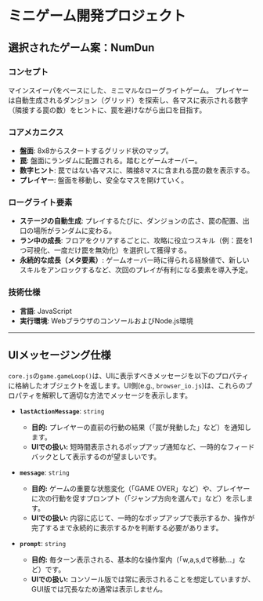# ミニゲーム開発プロジェクト

## 選択されたゲーム案：NumDun

### コンセプト
マインスイーパをベースにした、ミニマルなローグライトゲーム。
プレイヤーは自動生成されるダンジョン（グリッド）を探索し、各マスに表示される数字（隣接する罠の数）をヒントに、罠を避けながら出口を目指す。

### コアメカニクス
- **盤面**: 8x8からスタートするグリッド状のマップ。
- **罠**: 盤面にランダムに配置される。踏むとゲームオーバー。
- **数字ヒント**: 罠ではない各マスに、隣接8マスに含まれる罠の数を表示する。
- **プレイヤー**: 盤面を移動し、安全なマスを開けていく。

### ローグライト要素
- **ステージの自動生成**: プレイするたびに、ダンジョンの広さ、罠の配置、出口の場所がランダムに変わる。
- **ラン中の成長**: フロアをクリアするごとに、攻略に役立つスキル（例：罠を1つ可視化、一度だけ罠を無効化）を選択して獲得する。
- **永続的な成長（メタ要素）**: ゲームオーバー時に得られる経験値で、新しいスキルをアンロックするなど、次回のプレイが有利になる要素を導入予定。

### 技術仕様
- **言語**: JavaScript
- **実行環境**: WebブラウザのコンソールおよびNode.js環境
---

## UIメッセージング仕様

`core.js`の`game.gameLoop()`は、UIに表示すべきメッセージを以下のプロパティに格納したオブジェクトを返します。UI側(e.g., `browser_io.js`)は、これらのプロパティを解釈して適切な方法でメッセージを表示します。

-   **`lastActionMessage`**: `string`
    -   **目的:** プレイヤーの直前の行動の結果（「罠が発動した」など）を通知します。
    -   **UIでの扱い:** 短時間表示されるポップアップ通知など、一時的なフィードバックとして表示するのが望ましいです。

-   **`message`**: `string`
    -   **目的:** ゲームの重要な状態変化（「GAME OVER」など）や、プレイヤーに次の行動を促すプロンプト（「ジャンプ方向を選んで」など）を示します。
    -   **UIでの扱い:** 内容に応じて、一時的なポップアップで表示するか、操作が完了するまで永続的に表示するかを判断する必要があります。

-   **`prompt`**: `string`
    -   **目的:** 毎ターン表示される、基本的な操作案内（「w,a,s,dで移動...」など）です。
    -   **UIでの扱い:** コンソール版では常に表示されることを想定していますが、GUI版では冗長なため通常は表示しません。
